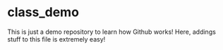 # class_demo
This is just a demo repository to learn how Github works!
Here, addings stuff to this file is extremely easy!
